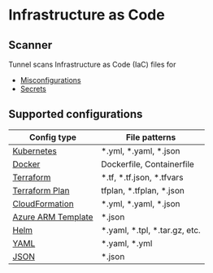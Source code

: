 # Infrastructure as Code

## Scanner
Tunnel scans Infrastructure as Code (IaC) files for 

- [Misconfigurations][misconf]
- [Secrets][secret]

## Supported configurations

| Config type                         | File patterns                    |
|-------------------------------------|----------------------------------|
| [Kubernetes](kubernetes.md)         | \*.yml, \*.yaml, \*.json         |
| [Docker](docker.md)                 | Dockerfile, Containerfile        |
| [Terraform](terraform.md)           | \*.tf, \*.tf.json, \*.tfvars     |
| [Terraform Plan](terraform.md)      | tfplan, \*.tfplan, \*.json       |
| [CloudFormation](cloudformation.md) | \*.yml, \*.yaml, \*.json         |
| [Azure ARM Template](azure-arm.md)  | \*.json                          |
| [Helm](helm.md)                     | \*.yaml, \*.tpl, \*.tar.gz, etc. |
| [YAML][json-and-yaml]               | \*.yaml, \*.yml                  |
| [JSON][json-and-yaml]               | \*.json                          |

[misconf]: ../../scanner/misconfiguration/index.md
[secret]: ../../scanner/secret.md
[json-and-yaml]: ../../scanner/misconfiguration/index.md#scan-arbitrary-json-and-yaml-configurations
